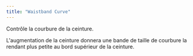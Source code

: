 ```yaml
---
title: "Waistband Curve"
---
```


Contrôle la courbure de la ceinture.

L'augmentation de la ceinture donnera une bande de taille de courbure la rendant plus petite au bord supérieur de la ceinture.
